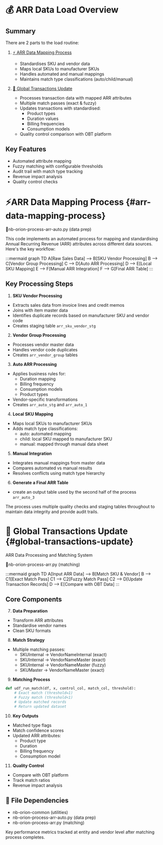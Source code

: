 # 💰 ARR Data Load Overview

## Summary 
There are 2 parts to the load routine:
1. [⚡ ARR Data Mapping Process](#arr-data-mapping-process)
   - Standardises SKU and vendor data
   - Maps local SKUs to manufacturer SKUs
   - Handles automated and manual mappings
   - Maintains match type classifications (auto/child/manual)

2. [🔄 Global Transactions Update](#global-transactions-update)
   - Processes transaction data with mapped ARR attributes
   - Multiple match passes (exact & fuzzy)
   - Updates transactions with standardised:
     - Product types
     - Duration values
     - Billing frequencies
     - Consumption models
   - Quality control comparison with OBT platform

## Key Features
- Automated attribute mapping
- Fuzzy matching with configurable thresholds
- Audit trail with match type tracking
- Revenue impact analysis
- Quality control checks



# ⚡ARR Data Mapping Process {#arr-data-mapping-process}
📄nb-orion-process-arr-auto.py (data prep)

This code implements an automated process for mapping and standardising Annual Recurring Revenue (ARR) attributes across different data sources. Here's the key workflow:

:::mermaid
graph TD
    A[Raw Sales Data] --> B[SKU Vendor Processing]
    B --> C[Vendor Group Processing]
    C --> D[Auto ARR Processing]
    D --> E[Local SKU Mapping]
    E --> F[Manual ARR Integration]
    F --> G[Final ARR Table]
:::

## Key Processing Steps

1. **SKU Vendor Processing**
- Extracts sales data from invoice lines and credit memos
- Joins with item master data
- Identifies duplicate records based on manufacturer SKU and vendor code
- Creates staging table `arr_sku_vendor_stg`

2. **Vendor Group Processing**
- Processes vendor master data 
- Handles vendor code duplicates
- Creates `arr_vendor_group` tables

3. **Auto ARR Processing**
- Applies business rules for:
  - Duration mapping
  - Billing frequency
  - Consumption models
  - Product types
- Vendor-specific transformations
- Creates `arr_auto_stg` and `arr_auto_1`

4. **Local SKU Mapping**
- Maps local SKUs to manufacturer SKUs
- Adds match type classifications:
  - auto: automated mapping
  - child: local SKU mapped to manufacturer SKU
  - manual: mapped through manual data sheet

5. **Manual Integration**
- Integrates manual mappings from master data
- Compares automated vs manual results
- Resolves conflicts using match type hierarchy

6. **Generate a Final ARR Table**
- create an output table used by the second half of the process `arr_auto_3`

The process uses multiple quality checks and staging tables throughout to maintain data integrity and provide audit trails.

# 🔁 Global Transactions Update {#global-transactions-update}
ARR Data Processing and Matching System

📄nb-orion-process-arr.py (matching)

:::mermaid
graph TD
    A[Input ARR Data] --> B[Match SKU & Vendor]
    B --> C1[Exact Match Pass]
    C1 --> C2[Fuzzy Match Pass]
    C2 --> D[Update Transaction Records]
    D --> E[Compare with OBT Data]
:::

## Core Components

7. **Data Preparation**
- Transform ARR attributes 
- Standardise vendor names
- Clean SKU formats

8. **Match Strategy**
- Multiple matching passes:
  - SKUInternal → VendorNameInternal (exact)
  - SKUInternal → VendorNameMaster (exact)
  - SKUInternal → VendorNameMaster (fuzzy)
  - SKUMaster → VendorNameMaster (exact)

9. **Matching Process**
```python
def udf_run_match(df, x, control_col, match_col, threshold):
    # Exact match (threshold=1)
    # Fuzzy match (threshold<1)
    # Update matched records
    # Return updated dataset
```

10. **Key Outputs**
- Matched type flags
- Match confidence scores
- Updated ARR attributes: 
  - Product type
  - Duration
  - Billing frequency
  - Consumption model

11. **Quality Control**
- Compare with OBT platform
- Track match ratios
- Revenue impact analysis

## 📑 File Dependencies
- nb-orion-common (utilities)
- nb-orion-process-arr-auto.py (data prep)
- nb-orion-process-arr.py (matching)

Key performance metrics tracked at entity and vendor level after matching process completes.